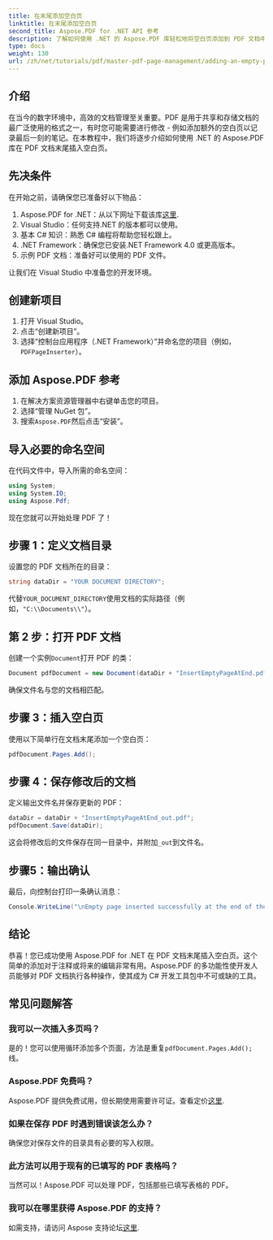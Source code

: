 ```yaml
---
title: 在末尾添加空白页
linktitle: 在末尾添加空白页
second_title: Aspose.PDF for .NET API 参考
description: 了解如何使用 .NET 的 Aspose.PDF 库轻松地将空白页添加到 PDF 文档中。本分步教程将引导您完成整个过程，从设置开发环境到进行必要的代码调整。
type: docs
weight: 130
url: /zh/net/tutorials/pdf/master-pdf-page-management/adding-an-empty-page-at-end/
---
```

## 介绍

在当今的数字环境中，高效的文档管理至关重要。PDF 是用于共享和存储文档的最广泛使用的格式之一，有时您可能需要进行修改 - 例如添加额外的空白页以记录最后一刻的笔记。在本教程中，我们将逐步介绍如何使用 .NET 的 Aspose.PDF 库在 PDF 文档末尾插入空白页。

## 先决条件

在开始之前，请确保您已准备好以下物品：

1.  Aspose.PDF for .NET：从以下网址下载该库[这里](https://releases.aspose.com/pdf/net/).
2. Visual Studio：任何支持.NET 的版本都可以使用。
3. 基本 C# 知识：熟悉 C# 编程将帮助您轻松跟上。
4. .NET Framework：确保您已安装.NET Framework 4.0 或更高版本。
5. 示例 PDF 文档：准备好可以使用的 PDF 文件。

让我们在 Visual Studio 中准备您的开发环境。

## 创建新项目

1. 打开 Visual Studio。
2. 点击“创建新项目”。
3. 选择“控制台应用程序（.NET Framework）”并命名您的项目（例如，`PDFPageInserter`）。

## 添加 Aspose.PDF 参考

1. 在解决方案资源管理器中右键单击您的项目。
2. 选择“管理 NuGet 包”。
3. 搜索`Aspose.PDF`然后点击“安装”。

## 导入必要的命名空间

在代码文件中，导入所需的命名空间：

```csharp
using System;
using System.IO;
using Aspose.Pdf;
```

现在您就可以开始处理 PDF 了！

## 步骤 1：定义文档目录

设置您的 PDF 文档所在的目录：

```csharp
string dataDir = "YOUR DOCUMENT DIRECTORY";
```

代替`YOUR_DOCUMENT_DIRECTORY`使用文档的实际路径（例如，`"C:\\Documents\\"`）。

## 第 2 步：打开 PDF 文档

创建一个实例`Document`打开 PDF 的类：

```csharp
Document pdfDocument = new Document(dataDir + "InsertEmptyPageAtEnd.pdf");
```

确保文件名与您的文档相匹配。

## 步骤 3：插入空白页

使用以下简单行在文档末尾添加一个空白页：

```csharp
pdfDocument.Pages.Add();
```

## 步骤 4：保存修改后的文档

定义输出文件名并保存更新的 PDF：

```csharp
dataDir = dataDir + "InsertEmptyPageAtEnd_out.pdf";
pdfDocument.Save(dataDir);
```

这会将修改后的文件保存在同一目录中，并附加`_out`到文件名。

## 步骤5：输出确认

最后，向控制台打印一条确认消息：

```csharp
Console.WriteLine("\nEmpty page inserted successfully at the end of the document.\nFile saved at " + dataDir);
```

## 结论

恭喜！您已成功使用 Aspose.PDF for .NET 在 PDF 文档末尾插入空白页。这个简单的添加对于注释或将来的编辑非常有用。Aspose.PDF 的多功能性使开发人员能够对 PDF 文档执行各种操作，使其成为 C# 开发工具包中不可或缺的工具。

## 常见问题解答

### 我可以一次插入多页吗？
是的！您可以使用循环添加多个页面，方法是重复`pdfDocument.Pages.Add();`线。

### Aspose.PDF 免费吗？
 Aspose.PDF 提供免费试用，但长期使用需要许可证。查看定价[这里](https://purchase.aspose.com/buy).

### 如果在保存 PDF 时遇到错误该怎么办？
确保您对保存文件的目录具有必要的写入权限。

### 此方法可以用于现有的已填写的 PDF 表格吗？
当然可以！Aspose.PDF 可以处理 PDF，包括那些已填写表格的 PDF。

### 我可以在哪里获得 Aspose.PDF 的支持？
如需支持，请访问 Aspose 支持论坛[这里](https://forum.aspose.com/c/pdf/10).